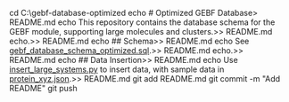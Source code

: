 cd C:\gebf-database-optimized
echo # Optimized GEBF Database> README.md
echo This repository contains the database schema for the GEBF module, supporting large molecules and clusters.>> README.md
echo.>> README.md
echo ## Schema>> README.md
echo See [gebf_database_schema_optimized.sql](gebf_database_schema_optimized.sql).>> README.md
echo.>> README.md
echo ## Data Insertion>> README.md
echo Use [insert_large_systems.py](insert_large_systems.py) to insert data, with sample data in [protein_xyz.json](protein_xyz.json).>> README.md
git add README.md
git commit -m "Add README"
git push
